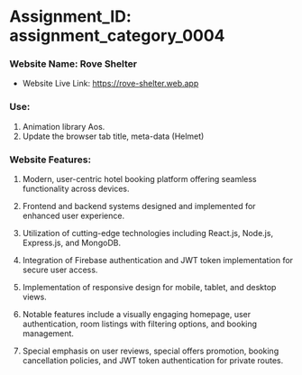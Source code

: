# Assignment_ID: assignment_category_0004

### Website Name: Rove Shelter

- Website Live Link: https://rove-shelter.web.app

### Use: 
 1. Animation library Aos.
 2. Update the browser tab title, meta-data (Helmet)

### Website Features:
1. Modern, user-centric hotel booking platform offering seamless functionality across devices.

2. Frontend and backend systems designed and implemented for enhanced user experience.

3. Utilization of cutting-edge technologies including React.js, Node.js, Express.js, and MongoDB.

4. Integration of Firebase authentication and JWT token implementation for secure user access.

5. Implementation of responsive design for mobile, tablet, and desktop views.

6. Notable features include a visually engaging homepage, user authentication, room listings with filtering options, and booking management.

7. Special emphasis on user reviews, special offers promotion, booking cancellation policies, and JWT token authentication for private routes.

